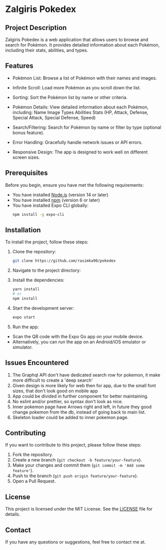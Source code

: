 # Zalgiris Pokedex

## Project Description

Zalgiris Pokedex is a web application that allows users to browse and search for Pokémon. It provides detailed information about each Pokémon, including their stats, abilities, and types.

## Features

- Pokémon List: Browse a list of Pokémon with their names and images.
- Infinite Scroll: Load more Pokémon as you scroll down the list.
- Sorting: Sort the Pokémon list by name or other criteria.
- Pokémon Details: View detailed information about each Pokémon, including:
  Name
  Image
  Types
  Abilities
  Stats (HP, Attack, Defense, Special Attack, Special Defense, Speed)

- Search/Filtering: Search for Pokémon by name or filter by type (optional bonus feature).
- Error Handling: Gracefully handle network issues or API errors.
- Responsive Design: The app is designed to work well on different screen sizes.

## Prerequisites

Before you begin, ensure you have met the following requirements:

- You have installed [Node.js](https://nodejs.org/) (version 14 or later)
- You have installed [npm](https://www.npmjs.com/) (version 6 or later)
- You have installed Expo CLI globally:
  ```bash
  npm install -g expo-cli
  ```

## Installation

To install the project, follow these steps:

1. Clone the repository:

   ```bash
   git clone https://github.com/rasimka90/pokedex
   ```

2. Navigate to the project directory:

3. Install the dependencies:
   ```bash
   yarn install
   # or
   npm install
   ```
4. Start the development server:

   ```bash
   expo start
   ```

5. Run the app:

- Scan the QR code with the Expo Go app on your mobile device.
- Alternatively, you can run the app on an Android/iOS emulator or simulator.

## Issues Encountered

1. The Graphql API don't have dedicated search row for pokemon, it make more difficult to create a 'deep search'
2. Given design is more likely for web then for app, due to the small font sizes, that don't look good on mobile app
3. App could be divided in further component for better maintaining.
4. No eslint and/or prettier, so syntax don't look as nice.
5. Inner pokemon page have Arrows right and left, in future they good change pokemon from the db, instead of going back to main list.
6. Skeleton loader could be added to inner pokemon page.

## Contributing

If you want to contribute to this project, please follow these steps:

1. Fork the repository.
2. Create a new branch (`git checkout -b feature/your-feature`).
3. Make your changes and commit them (`git commit -m 'Add some feature'`).
4. Push to the branch (`git push origin feature/your-feature`).
5. Open a Pull Request.

## License

This project is licensed under the MIT License. See the [LICENSE](LICENSE) file for details.

## Contact

If you have any questions or suggestions, feel free to contact me at.
